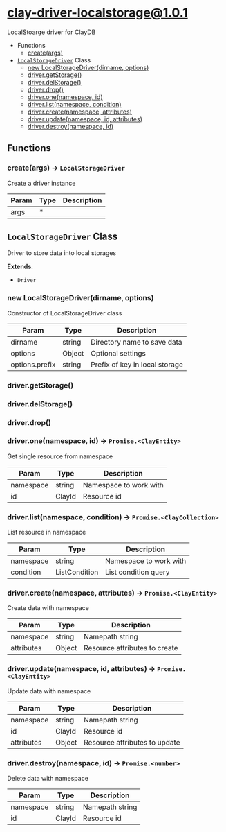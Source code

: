 # clay-driver-localstorage@1.0.1

LocalStoarge driver for ClayDB

+ Functions
  + [create(args)](#clay-driver-localstorage-function-create)
+ [`LocalStorageDriver`](#clay-driver-localstorage-classes) Class
  + [new LocalStorageDriver(dirname, options)](#clay-driver-localstorage-classes-local-storage-driver-constructor)
  + [driver.getStorage()](#clay-driver-localstorage-classes-local-storage-driver-getStorage)
  + [driver.delStorage()](#clay-driver-localstorage-classes-local-storage-driver-delStorage)
  + [driver.drop()](#clay-driver-localstorage-classes-local-storage-driver-drop)
  + [driver.one(namespace, id)](#clay-driver-localstorage-classes-local-storage-driver-one)
  + [driver.list(namespace, condition)](#clay-driver-localstorage-classes-local-storage-driver-list)
  + [driver.create(namespace, attributes)](#clay-driver-localstorage-classes-local-storage-driver-create)
  + [driver.update(namespace, id, attributes)](#clay-driver-localstorage-classes-local-storage-driver-update)
  + [driver.destroy(namespace, id)](#clay-driver-localstorage-classes-local-storage-driver-destroy)

## Functions

<a class='md-heading-link' name="clay-driver-localstorage-function-create" ></a>

### create(args) -> `LocalStorageDriver`

Create a driver instance

| Param | Type | Description |
| ----- | --- | -------- |
| args | * |  |



<a class='md-heading-link' name="clay-driver-localstorage-classes"></a>

## `LocalStorageDriver` Class

Driver to store data into local storages

**Extends**: 

+ `Driver`



<a class='md-heading-link' name="clay-driver-localstorage-classes-local-storage-driver-constructor" ></a>

### new LocalStorageDriver(dirname, options)

Constructor of LocalStorageDriver class

| Param | Type | Description |
| ----- | --- | -------- |
| dirname | string | Directory name to save data |
| options | Object | Optional settings |
| options.prefix | string | Prefix of key in local storage |


<a class='md-heading-link' name="clay-driver-localstorage-classes-local-storage-driver-getStorage" ></a>

### driver.getStorage()



<a class='md-heading-link' name="clay-driver-localstorage-classes-local-storage-driver-delStorage" ></a>

### driver.delStorage()



<a class='md-heading-link' name="clay-driver-localstorage-classes-local-storage-driver-drop" ></a>

### driver.drop()



<a class='md-heading-link' name="clay-driver-localstorage-classes-local-storage-driver-one" ></a>

### driver.one(namespace, id) -> `Promise.<ClayEntity>`

Get single resource from namespace

| Param | Type | Description |
| ----- | --- | -------- |
| namespace | string | Namespace to work with |
| id | ClayId | Resource id |


<a class='md-heading-link' name="clay-driver-localstorage-classes-local-storage-driver-list" ></a>

### driver.list(namespace, condition) -> `Promise.<ClayCollection>`

List resource in namespace

| Param | Type | Description |
| ----- | --- | -------- |
| namespace | string | Namespace to work with |
| condition | ListCondition | List condition query |


<a class='md-heading-link' name="clay-driver-localstorage-classes-local-storage-driver-create" ></a>

### driver.create(namespace, attributes) -> `Promise.<ClayEntity>`

Create data with namespace

| Param | Type | Description |
| ----- | --- | -------- |
| namespace | string | Namepath string |
| attributes | Object | Resource attributes to create |


<a class='md-heading-link' name="clay-driver-localstorage-classes-local-storage-driver-update" ></a>

### driver.update(namespace, id, attributes) -> `Promise.<ClayEntity>`

Update data with namespace

| Param | Type | Description |
| ----- | --- | -------- |
| namespace | string | Namepath string |
| id | ClayId | Resource id |
| attributes | Object | Resource attributes to update |


<a class='md-heading-link' name="clay-driver-localstorage-classes-local-storage-driver-destroy" ></a>

### driver.destroy(namespace, id) -> `Promise.<number>`

Delete data with namespace

| Param | Type | Description |
| ----- | --- | -------- |
| namespace | string | Namepath string |
| id | ClayId | Resource id |




